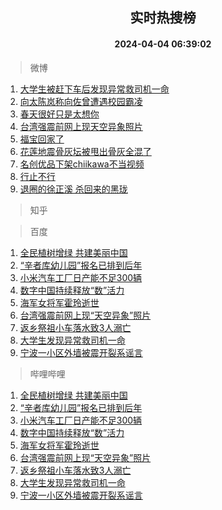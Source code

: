 <div align="center"><h2>实时热搜榜</h2><h4>2024-04-04 06:39:02</h4></div>

> 微博  

1. [大学生被赶下车后发现异常救司机一命](https://s.weibo.com/weibo?q=%23%E5%A4%A7%E5%AD%A6%E7%94%9F%E8%A2%AB%E8%B5%B6%E4%B8%8B%E8%BD%A6%E5%90%8E%E5%8F%91%E7%8E%B0%E5%BC%82%E5%B8%B8%E6%95%91%E5%8F%B8%E6%9C%BA%E4%B8%80%E5%91%BD%23&t=31&band_rank=1&Refer=top)<br />
2. [向太陈岚称向佐曾遭遇校园霸凌](https://s.weibo.com/weibo?q=%23%E5%90%91%E5%A4%AA%E9%99%88%E5%B2%9A%E7%A7%B0%E5%90%91%E4%BD%90%E6%9B%BE%E9%81%AD%E9%81%87%E6%A0%A1%E5%9B%AD%E9%9C%B8%E5%87%8C%23&t=31&band_rank=2&Refer=top)<br />
3. [春天很好只是太想你](https://s.weibo.com/weibo?q=%23%E6%98%A5%E5%A4%A9%E5%BE%88%E5%A5%BD%E5%8F%AA%E6%98%AF%E5%A4%AA%E6%83%B3%E4%BD%A0%23&t=31&band_rank=3&Refer=top)<br />
4. [台湾强震前网上现天空异象照片](https://s.weibo.com/weibo?q=%23%E5%8F%B0%E6%B9%BE%E5%BC%BA%E9%9C%87%E5%89%8D%E7%BD%91%E4%B8%8A%E7%8E%B0%E5%A4%A9%E7%A9%BA%E5%BC%82%E8%B1%A1%E7%85%A7%E7%89%87%23&t=31&band_rank=4&Refer=top)<br />
5. [福宝回家了](https://s.weibo.com/weibo?q=%23%E7%A6%8F%E5%AE%9D%E5%9B%9E%E5%AE%B6%E4%BA%86%23&t=31&band_rank=5&Refer=top)<br />
6. [花莲地震骨灰坛被甩出骨灰全混了](https://s.weibo.com/weibo?q=%23%E8%8A%B1%E8%8E%B2%E5%9C%B0%E9%9C%87%E9%AA%A8%E7%81%B0%E5%9D%9B%E8%A2%AB%E7%94%A9%E5%87%BA%E9%AA%A8%E7%81%B0%E5%85%A8%E6%B7%B7%E4%BA%86%23&t=31&band_rank=6&Refer=top)<br />
7. [名创优品下架chiikawa不当视频](https://s.weibo.com/weibo?q=%23%E5%90%8D%E5%88%9B%E4%BC%98%E5%93%81%E4%B8%8B%E6%9E%B6chiikawa%E4%B8%8D%E5%BD%93%E8%A7%86%E9%A2%91%23&t=31&band_rank=7&Refer=top)<br />
8. [行止不行](https://s.weibo.com/weibo?q=%23%E8%A1%8C%E6%AD%A2%E4%B8%8D%E8%A1%8C%23&t=31&band_rank=8&Refer=top)<br />
9. [退圈的徐正溪 杀回来的黑珑](https://s.weibo.com/weibo?q=%E9%80%80%E5%9C%88%E7%9A%84%E5%BE%90%E6%AD%A3%E6%BA%AA%20%E6%9D%80%E5%9B%9E%E6%9D%A5%E7%9A%84%E9%BB%91%E7%8F%91&t=31&band_rank=9&Refer=top)<br />

> 知乎  


> 百度  

1. [全民植树增绿 共建美丽中国](https://www.baidu.com/s?wd=%E5%85%A8%E6%B0%91%E6%A4%8D%E6%A0%91%E5%A2%9E%E7%BB%BF+%E5%85%B1%E5%BB%BA%E7%BE%8E%E4%B8%BD%E4%B8%AD%E5%9B%BD&sa=fyb_news&rsv_dl=fyb_news)<br />
2. [“辛者库幼儿园”报名已排到后年](https://www.baidu.com/s?wd=%E2%80%9C%E8%BE%9B%E8%80%85%E5%BA%93%E5%B9%BC%E5%84%BF%E5%9B%AD%E2%80%9D%E6%8A%A5%E5%90%8D%E5%B7%B2%E6%8E%92%E5%88%B0%E5%90%8E%E5%B9%B4&sa=fyb_news&rsv_dl=fyb_news)<br />
3. [小米汽车工厂日产能不足300辆](https://www.baidu.com/s?wd=%E5%B0%8F%E7%B1%B3%E6%B1%BD%E8%BD%A6%E5%B7%A5%E5%8E%82%E6%97%A5%E4%BA%A7%E8%83%BD%E4%B8%8D%E8%B6%B3300%E8%BE%86&sa=fyb_news&rsv_dl=fyb_news)<br />
4. [数字中国持续释放“数”活力](https://www.baidu.com/s?wd=%E6%95%B0%E5%AD%97%E4%B8%AD%E5%9B%BD%E6%8C%81%E7%BB%AD%E9%87%8A%E6%94%BE%E2%80%9C%E6%95%B0%E2%80%9D%E6%B4%BB%E5%8A%9B&sa=fyb_news&rsv_dl=fyb_news)<br />
5. [海军女将军霍玲逝世](https://www.baidu.com/s?wd=%E6%B5%B7%E5%86%9B%E5%A5%B3%E5%B0%86%E5%86%9B%E9%9C%8D%E7%8E%B2%E9%80%9D%E4%B8%96&sa=fyb_news&rsv_dl=fyb_news)<br />
6. [台湾强震前网上现“天空异象”照片](https://www.baidu.com/s?wd=%E5%8F%B0%E6%B9%BE%E5%BC%BA%E9%9C%87%E5%89%8D%E7%BD%91%E4%B8%8A%E7%8E%B0%E2%80%9C%E5%A4%A9%E7%A9%BA%E5%BC%82%E8%B1%A1%E2%80%9D%E7%85%A7%E7%89%87&sa=fyb_news&rsv_dl=fyb_news)<br />
7. [返乡祭祖小车落水致3人溺亡](https://www.baidu.com/s?wd=%E8%BF%94%E4%B9%A1%E7%A5%AD%E7%A5%96%E5%B0%8F%E8%BD%A6%E8%90%BD%E6%B0%B4%E8%87%B43%E4%BA%BA%E6%BA%BA%E4%BA%A1&sa=fyb_news&rsv_dl=fyb_news)<br />
8. [大学生发现异常救司机一命](https://www.baidu.com/s?wd=%E5%A4%A7%E5%AD%A6%E7%94%9F%E5%8F%91%E7%8E%B0%E5%BC%82%E5%B8%B8%E6%95%91%E5%8F%B8%E6%9C%BA%E4%B8%80%E5%91%BD&sa=fyb_news&rsv_dl=fyb_news)<br />
9. [宁波一小区外墙被震开裂系谣言](https://www.baidu.com/s?wd=%E5%AE%81%E6%B3%A2%E4%B8%80%E5%B0%8F%E5%8C%BA%E5%A4%96%E5%A2%99%E8%A2%AB%E9%9C%87%E5%BC%80%E8%A3%82%E7%B3%BB%E8%B0%A3%E8%A8%80&sa=fyb_news&rsv_dl=fyb_news)<br />

> 哔哩哔哩  

1. [全民植树增绿 共建美丽中国](https://www.baidu.com/s?wd=%E5%85%A8%E6%B0%91%E6%A4%8D%E6%A0%91%E5%A2%9E%E7%BB%BF+%E5%85%B1%E5%BB%BA%E7%BE%8E%E4%B8%BD%E4%B8%AD%E5%9B%BD&sa=fyb_news&rsv_dl=fyb_news)<br />
2. [“辛者库幼儿园”报名已排到后年](https://www.baidu.com/s?wd=%E2%80%9C%E8%BE%9B%E8%80%85%E5%BA%93%E5%B9%BC%E5%84%BF%E5%9B%AD%E2%80%9D%E6%8A%A5%E5%90%8D%E5%B7%B2%E6%8E%92%E5%88%B0%E5%90%8E%E5%B9%B4&sa=fyb_news&rsv_dl=fyb_news)<br />
3. [小米汽车工厂日产能不足300辆](https://www.baidu.com/s?wd=%E5%B0%8F%E7%B1%B3%E6%B1%BD%E8%BD%A6%E5%B7%A5%E5%8E%82%E6%97%A5%E4%BA%A7%E8%83%BD%E4%B8%8D%E8%B6%B3300%E8%BE%86&sa=fyb_news&rsv_dl=fyb_news)<br />
4. [数字中国持续释放“数”活力](https://www.baidu.com/s?wd=%E6%95%B0%E5%AD%97%E4%B8%AD%E5%9B%BD%E6%8C%81%E7%BB%AD%E9%87%8A%E6%94%BE%E2%80%9C%E6%95%B0%E2%80%9D%E6%B4%BB%E5%8A%9B&sa=fyb_news&rsv_dl=fyb_news)<br />
5. [海军女将军霍玲逝世](https://www.baidu.com/s?wd=%E6%B5%B7%E5%86%9B%E5%A5%B3%E5%B0%86%E5%86%9B%E9%9C%8D%E7%8E%B2%E9%80%9D%E4%B8%96&sa=fyb_news&rsv_dl=fyb_news)<br />
6. [台湾强震前网上现“天空异象”照片](https://www.baidu.com/s?wd=%E5%8F%B0%E6%B9%BE%E5%BC%BA%E9%9C%87%E5%89%8D%E7%BD%91%E4%B8%8A%E7%8E%B0%E2%80%9C%E5%A4%A9%E7%A9%BA%E5%BC%82%E8%B1%A1%E2%80%9D%E7%85%A7%E7%89%87&sa=fyb_news&rsv_dl=fyb_news)<br />
7. [返乡祭祖小车落水致3人溺亡](https://www.baidu.com/s?wd=%E8%BF%94%E4%B9%A1%E7%A5%AD%E7%A5%96%E5%B0%8F%E8%BD%A6%E8%90%BD%E6%B0%B4%E8%87%B43%E4%BA%BA%E6%BA%BA%E4%BA%A1&sa=fyb_news&rsv_dl=fyb_news)<br />
8. [大学生发现异常救司机一命](https://www.baidu.com/s?wd=%E5%A4%A7%E5%AD%A6%E7%94%9F%E5%8F%91%E7%8E%B0%E5%BC%82%E5%B8%B8%E6%95%91%E5%8F%B8%E6%9C%BA%E4%B8%80%E5%91%BD&sa=fyb_news&rsv_dl=fyb_news)<br />
9. [宁波一小区外墙被震开裂系谣言](https://www.baidu.com/s?wd=%E5%AE%81%E6%B3%A2%E4%B8%80%E5%B0%8F%E5%8C%BA%E5%A4%96%E5%A2%99%E8%A2%AB%E9%9C%87%E5%BC%80%E8%A3%82%E7%B3%BB%E8%B0%A3%E8%A8%80&sa=fyb_news&rsv_dl=fyb_news)<br />

